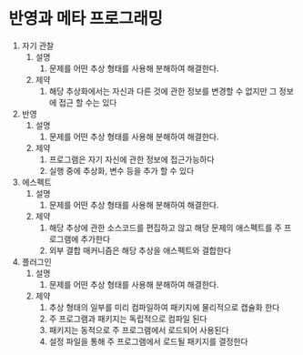 # 반영과 메타 프로그래밍

1. 자기 관찰
    1. 설명
        1. 문제를 어떤 추상 형태를 사용해 분해하여 해결한다.
    1. 제약
        1. 해당 추상화에서는 자신과 다른 것에 관한 정보를 변경할 수 없지만 그 정보에 접근 할 수는 있다
1. 반영
   1. 설명
        1. 문제를 어떤 추상 형태를 사용해 분해하여 해결한다.
    1. 제약
        1. 프로그램은 자기 자신에 관한 정보에 접근가능하다
        1. 실행 중에 추상화, 변수 등을 추가 할 수 있다
1. 에스펙트
   1. 설명
        1. 문제를 어떤 추상 형태를 사용해 분해하여 해결한다.
    1. 제약
        1. 해당 추상에 관한 소스코드를 편집하고 않고 해당 문제의 애스펙트를 주 프로그램에 추가한다
        1. 외부 결합 매커니즘은 해당 추상을 애스펙트와 결합한다
1. 플러그인
    1. 설명
        1. 문제를 어떤 추상 형태를 사용해 분해하여 해결한다.
    1. 제약
        1. 추상 형태의 일부를 미리 컴파일하여 패키지에 물리적으로 캡슐화 한다
        1. 주 프로그램과 패키지는 독립적으로 컴파일 된다
        1. 패키지는 동적으로 주 프로그램에서 로드되어 사용된다 
        1. 설정 파일을 통해 주 프로그램에서 로드될 패키지를 결정한다